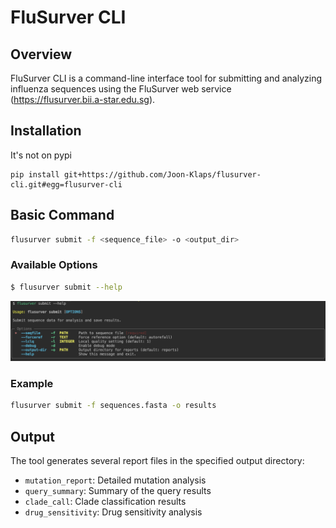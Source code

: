 # FluSurver CLI

## Overview
FluSurver CLI is a command-line interface tool for submitting and analyzing influenza sequences using the FluSurver web service (https://flusurver.bii.a-star.edu.sg).

## Installation

It's not on pypi
```
pip install git+https://github.com/Joon-Klaps/flusurver-cli.git#egg=flusurver-cli
```

## Basic Command
```bash
flusurver submit -f <sequence_file> -o <output_dir>
```

### Available Options
```bash
$ flusurver submit --help
```
![alt text](docs/cli.png)

### Example
```bash
flusurver submit -f sequences.fasta -o results
```

## Output
The tool generates several report files in the specified output directory:
- `mutation_report`: Detailed mutation analysis
- `query_summary`: Summary of the query results
- `clade_call`: Clade classification results
- `drug_sensitivity`: Drug sensitivity analysis
